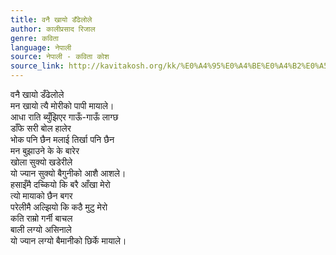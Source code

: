 ```yaml
---
title: वनै खायो डँढेलोले
author: कालीप्रसाद रिजाल
genre: कविता
language: नेपाली
source: नेपाली - कविता कोश
source_link: http://kavitakosh.org/kk/%E0%A4%95%E0%A4%BE%E0%A4%B2%E0%A5%80%E0%A4%AA%E0%A5%8D%E0%A4%B0%E0%A4%B8%E0%A4%BE%E0%A4%A6_%E0%A4%B0%E0%A4%BF%E0%A4%9C%E0%A4%BE%E0%A4%B2
---
```


वनै खायो डँढेलोले  
मन खायो त्यै मोरीको पापी मायाले।  
आधा राति ब्युँझिएर गाऊँ-गाऊँ लाग्छ  
डाँफे सरी बोल हालेर  
भोक पनि छैन मलाई तिर्खा पनि छैन  
मन बुझाउने के के बारेर  
खोला सुक्यो खडेरीले  
यो ज्यान सुक्यो बैगुनीको आशै आशले।  
हसाइँमै दच्कियो कि बरै आँखा मेरो  
त्यो मायाको छैन बगर  
परेलीमै अल्झियो कि कठै मुटु मेरो  
कति राम्रो गर्नी बाचल  
बाली लग्यो असिनाले  
यो ज्यान लग्यो बैमानीको छिर्के मायाले।
